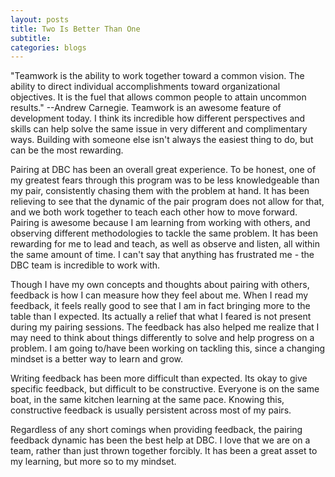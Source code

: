 ```yaml
---
layout: posts
title: Two Is Better Than One
subtitle: 
categories:	blogs
---
```

"Teamwork is the ability to work together toward a common vision. The ability to direct individual accomplishments toward organizational objectives. It is the fuel that allows common people to attain uncommon results." --Andrew Carnegie. Teamwork is an awesome feature of development today. I think its incredible how different perspectives and skills can help solve the same issue in very different and complimentary ways. Building with someone else isn't always the easiest thing to do, but can be the most rewarding.

Pairing at DBC has been an overall great experience. To be honest, one of my greatest fears through this program was to be less knowledgeable than my pair, consistently chasing them with the problem at hand. It has been relieving to see that the dynamic of the pair program does not allow for that, and we both work together to teach each other how to move forward. Pairing is awesome because I am learning from working with others, and observing different methodologies to tackle the same problem. It has been rewarding for me to lead and teach, as well as observe and listen, all within the same amount of time. I can't say that anything has frustrated me - the DBC team is incredible to work with.

Though I have my own concepts and thoughts about pairing with others, feedback is how I can measure how they feel about me. When I read my feedback, it feels really good to see that I am in fact bringing more to the table than I expected. Its actually a relief that what I feared is not present during my pairing sessions. The feedback has also helped me realize that I may need to think about things differently to solve and help progress on a problem. I am going to/have been working on tackling this, since a changing mindset is a better way to learn and grow.

Writing feedback has been more difficult than expected. Its okay to give specific feedback, but difficult to be constructive. Everyone is on the same boat, in the same kitchen learning at the same pace. Knowing this, constructive feedback is usually persistent across most of my pairs.

Regardless of any short comings when providing feedback, the pairing feedback dynamic has been the best help at DBC. I love that we are on a team, rather than just thrown together forcibly. It has been a great asset to my learning, but more so to my mindset.